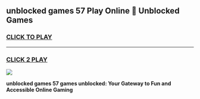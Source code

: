 
## unblocked games 57 Play Online 👋 Unblocked Games
<h3>
<a href="https://premium.freeplayer.one?title=unblocked_games_57&ref=19F">CLICK TO PLAY</a></h3>
<hr>

<h3>
<a href="https://premium.freeplayer.one?title=unblocked_games_57&ref=19F">CLICK 2 PLAY</a>
  
</h3>

<a href="https://premium.freeplayer.one?title=unblocked_games_57&ref=19F"><img src="https://clearcache.store/games.png"></a>


**unblocked games 57 games unblocked: Your Gateway to Fun and Accessible Online Gaming**
